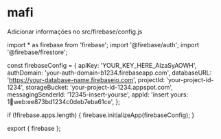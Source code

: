 # mafi

Adicionar informações no src/firebase/config.js


import * as firebase from 'firebase';
import '@firebase/auth';
import '@firebase/firestore';

const firebaseConfig = {
  apiKey: 'YOUR_KEY_HERE_AIzaSyAOWH',
  authDomain: 'your-auth-domain-b1234.firebaseapp.com',
  databaseURL: 'https://your-database-name.firebaseio.com',
  projectId: 'your-project-id-1234',
  storageBucket: 'your-project-id-1234.appspot.com',
  messagingSenderId: '12345-insert-yourse',
  appId: 'insert yours: 1:1234:web:ee873bd1234c0deb7eba61ce',
};

if (!firebase.apps.length) {
    firebase.initializeApp(firebaseConfig);
}

export { firebase };


